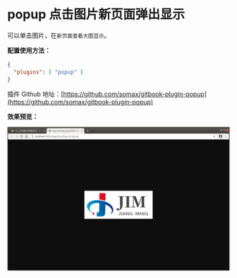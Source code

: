 # popup 点击图片新页面弹出显示



可以单击图片，在`新页面查看大图显示`。

**配置使用方法：**

```json
{
  "plugins": [ "popup" ]
}
```

插件 Github 地址：[https://github.com/somax/gitbook-plugin-popup](https://github.com/somax/gitbook-plugin-popup)



**效果预览：**



![plugin-preview-popup 点击图片新页面打开预览图](../images/plugin-preview-popup.png "点击图片新页面打开预览图")









<!-- ex_nonav -->
<!-- ex_nolevel -->
